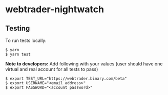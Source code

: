 # webtrader-nightwatch

## Testing

To run tests locally:

    $ yarn
    $ yarn test

**Note to developers:** Add following with your values (user should have one virtual and real account for all tests to pass)

    $ export TEST_URL="https://webtrader.binary.com/beta"
    $ export USERNAME="<email address>"
    $ export PASSWORD="<account password>"
